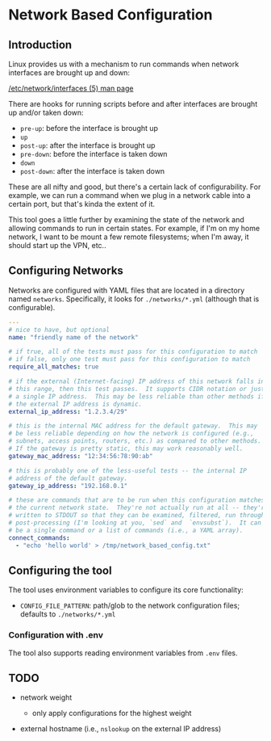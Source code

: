 # Network Based Configuration

## Introduction

Linux provides us with a mechanism to run commands when network
interfaces are brought up and down:

[/etc/network/interfaces (5) man page](https://manpages.org/etc-network-interfaces/5)

There are hooks for running scripts before and after interfaces are
brought up and/or taken down:

- `pre-up`: before the interface is brought up
- `up`
- `post-up`: after the interface is brought up
- `pre-down`: before the interface is taken down
- `down`
- `post-down`: after the interface is taken down

These are all nifty and good, but there's a certain lack of
configurability.  For example, we can run a command when we plug in
a network cable into a certain port, but that's kinda the extent of it.

This tool goes a little further by examining the state of the network
and allowing commands to run in certain states.  For example, if I'm
on my home network, I want to be mount a few remote filesystems; when
I'm away, it should start up the VPN, etc..

## Configuring Networks

Networks are configured with YAML files that are located in a directory
named `networks`.  Specifically, it looks for `./networks/*.yml`
(although that is configurable).

```YAML
---
# nice to have, but optional
name: "friendly name of the network"

# if true, all of the tests must pass for this configuration to match
# if false, only one test must pass for this configuration to match
require_all_matches: true

# if the external (Internet-facing) IP address of this network falls in
# this range, then this test passes.  It supports CIDR notation or just
# a single IP address.  This may be less reliable than other methods if
# the external IP address is dynamic.
external_ip_address: "1.2.3.4/29"

# this is the internal MAC address for the default gateway.  This may
# be less reliable depending on how the network is configured (e.g.,
# subnets, access points, routers, etc.) as compared to other methods.
# If the gateway is pretty static, this may work reasonably well.
gateway_mac_address: "12:34:56:78:90:ab"

# this is probably one of the less-useful tests -- the internal IP
# address of the default gateway.
gateway_ip_address: "192.168.0.1"

# these are commands that are to be run when this configuration matches
# the current network state.  They're not actually run at all -- they're
# written to STDOUT so that they can be examined, filtered, run through
# post-processing (I'm looking at you, `sed` and  `envsubst`).  It can
# be a single command or a list of commands (i.e., a YAML array).
connect_commands:
  - "echo 'hello world' > /tmp/network_based_config.txt"
```

## Configuring the tool

The tool uses environment variables to configure its core functionality:

- `CONFIG_FILE_PATTERN`: path/glob to the network configuration files;
  defaults to `./networks/*.yml`

### Configuration with .env

The tool also supports reading environment variables from `.env` files.

## TODO

- network weight
  - only apply configurations for the highest weight
  
- external hostname (i.e., `nslookup` on the external IP address)
